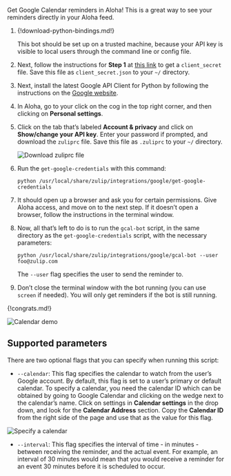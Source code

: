 Get Google Calendar reminders in Aloha! This is a great way to see
your reminders directly in your Aloha feed.

1.  {!download-python-bindings.md!}

    This bot should be set up on a trusted machine, because your API
    key is visible to local users through the command line or config
    file.

1.  Next, follow the instructions for **Step 1** at
    [this link](https://developers.google.com/google-apps/calendar/quickstart/python)
    to get a `client_secret` file. Save this file as `client_secret.json`
    to your `~/` directory.

1.  Next, install the latest Google API Client for Python by following the
    instructions on the
    [Google website](https://developers.google.com/api-client-library/python/start/installation).

1.  In Aloha, go to your click on the cog in the top right corner, and
    then clicking on **Personal settings**.

1.  Click on the tab that’s labeled **Account & privacy** and click on
    **Show/change your API key**. Enter your password if prompted, and
    download the `zuliprc` file. Save this file as `.zuliprc` to your `~/`
    directory.

    ![Download zuliprc file](/static/images/integrations/google/calendar/001.png)

1.  Run the `get-google-credentials` with this command:

        python /usr/local/share/zulip/integrations/google/get-google-credentials

1.  It should open up a browser and ask you for certain permissions. Give
    Aloha access, and move on to the next step. If it doesn’t open a
    browser, follow the instructions in the terminal window.

1.  Now, all that’s left to do is to run the `gcal-bot` script, in the
    same directory as the `get-google-credentials` script, with the
    necessary parameters:

        python /usr/local/share/zulip/integrations/google/gcal-bot --user foo@zulip.com

    The `--user` flag specifies the user to send the reminder to.

1.  Don’t close the terminal window with the bot running (you can use
    `screen` if needed). You will only get reminders if the bot is still
    running.

{!congrats.md!}

![Calendar demo](/static/images/integrations/google/calendar/003.png)

## Supported parameters

There are two optional flags that you can specify when running this
script:

* `--calendar`: This flag specifies the calendar to watch from the
  user’s Google account. By default, this flag is set to a user’s
  primary or default calendar. To specify a calendar, you need the
  calendar ID which can be obtained by going to Google Calendar and
  clicking on the wedge next to the calendar’s name. Click on settings
  in **Calendar settings** in the drop down, and look for the **Calendar
  Address** section. Copy the **Calendar ID** from the right side of the
  page and use that as the value for this flag.

![Specify a calendar](/static/images/integrations/google/calendar/002.png)

* `--interval`: This flag specifies the interval of time - in
  minutes - between receiving the reminder, and the actual event. For
  example, an interval of 30 minutes would mean that you would receive a
  reminder for an event 30 minutes before it is scheduled to occur.
